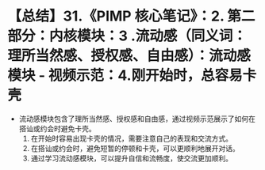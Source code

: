 # 【总结】31.《PIMP 核心笔记》：2. 第二部分：内核模块：3 .流动感（同义词：理所当然感、授权感、自由感）：流动感模块 - 视频示范：4.刚开始时，总容易卡壳

-   流动感模块包含了理所当然感、授权感和自由感，通过视频示范展示了如何在搭讪或约会时避免卡壳。
    1.  在开始时容易出现卡壳的情况，需要注意自己的表现和交流方式。
    2.  在搭讪或约会时，避免短暂的停顿和卡壳，可以更顺利地展开对话。
    3.  通过学习流动感模块，可以提升自信和流畅度，使交流更加顺利。